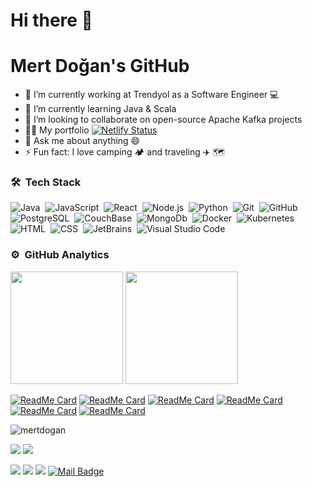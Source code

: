 # Hi there 👋
# Mert Doğan's GitHub

- 🔭 I’m currently working at Trendyol as a Software Engineer 💻
- 🌱 I’m currently learning Java & Scala
- 👯 I’m looking to collaborate on open-source Apache Kafka projects
- 🏄‍♂️ My portfolio [![Netlify Status](https://api.netlify.com/api/v1/badges/8d5b5a68-8771-4527-9174-3df37cf645d7/deploy-status)](https://mertdogan.netlify.app/)
- 💬 Ask me about anything 😄
- ⚡ Fun fact: I love camping 🏕️ and traveling ✈️ 🗺️

### 🛠 &nbsp;Tech Stack

![Java](https://img.shields.io/badge/-Java-05122A?style=flat&logo=Java&logoColor=FFA518)&nbsp;
![JavaScript](https://img.shields.io/badge/-JavaScript-05122A?style=flat&logo=javascript)&nbsp;
![React](https://img.shields.io/badge/-React-05122A?style=flat&logo=react)&nbsp;
![Node.js](https://img.shields.io/badge/-Node.js-05122A?style=flat&logo=node.js)&nbsp;
![Python](https://img.shields.io/badge/-Python-05122A?style=flat&logo=python)&nbsp;
![Git](https://img.shields.io/badge/-Git-05122A?style=flat&logo=git)&nbsp;
![GitHub](https://img.shields.io/badge/-GitHub-05122A?style=flat&logo=github)&nbsp;
![PostgreSQL](https://img.shields.io/badge/-PostgreSQL-05122A?style=flat&logo=postgresql)&nbsp;
![CouchBase](https://img.shields.io/badge/-Couchbase-05122A?style=flat&logo=couchbase)&nbsp;
![MongoDb](https://img.shields.io/badge/-MongoDB-05122A?style=flat&logo=mongodb)&nbsp;
![Docker](https://img.shields.io/badge/-Docker-05122A?style=flat&logo=docker)&nbsp;
![Kubernetes](https://img.shields.io/badge/-Kubernetes-05122A?style=flat&logo=kubernetes)&nbsp;
![HTML](https://img.shields.io/badge/-HTML-05122A?style=flat&logo=HTML5)&nbsp;
![CSS](https://img.shields.io/badge/-CSS-05122A?style=flat&logo=CSS3&logoColor=1572B6)&nbsp;
![JetBrains](https://img.shields.io/badge/-JetBrains-7B16FF?style=flat&logo=jetbrains)&nbsp;
![Visual Studio Code](https://img.shields.io/badge/-Visual%20Studio%20Code-05122A?style=flat&logo=visual-studio-code&logoColor=007ACC)&nbsp;

### ⚙️ &nbsp;GitHub Analytics

<p>
    <img height="180em" src="https://github-readme-stats-eight-theta.vercel.app/api?username=mmertdogann&show_icons=true&theme=algolia&include_all_commits=true&count_private=true"/>
    <img height="180em" src="https://github-readme-stats-eight-theta.vercel.app/api/top-langs/?username=mmertdogann&layout=compact&langs_count=8&theme=algolia"/>
  </a>
</p>

<p align="center">
  <a href="https://github.com/mmertdogann?tab=repositories">
    
[![ReadMe Card](https://github-readme-stats.vercel.app/api/pin/?username=mmertdogann&repo=Hunt-AI&theme=radical)](https://github.com/mmertdogann/Hunt-AI)
[![ReadMe Card](https://github-readme-stats.vercel.app/api/pin/?username=mmertdogann&repo=smart-brain&theme=nightowl)](https://github.com/mmertdogann/smart-brain)
[![ReadMe Card](https://github-readme-stats.vercel.app/api/pin/?username=mmertdogann&repo=chat4fun&theme=cobalt)](https://github.com/mmertdogann/chat4fun)
[![ReadMe Card](https://github-readme-stats.vercel.app/api/pin/?username=mmertdogann&repo=coronapp&theme=tokyonight)](https://github.com/mmertdogann/coronapp)
[![ReadMe Card](https://github-readme-stats.vercel.app/api/pin/?username=mmertdogann&repo=ai-news&theme=dracula)](https://github.com/mmertdogann/ai-news)
[![ReadMe Card](https://github-readme-stats.vercel.app/api/pin/?username=mmertdogann&repo=github-finder&theme=onedark)](https://github.com/mmertdogann/github-finder)
</p>

<p align="left" width="20%"> <img src="https://komarev.com/ghpvc/?username=mmertdogann" alt="mertdogan" /> </p>

[![](https://img.shields.io/twitter/follow/mmert_dogann?style=social)](https://www.twitter.com/mmert_dogann)
[![](https://img.shields.io/github/followers/mmertdogann?style=social)](https://www.github.com/mmertdogann)

[![](https://img.shields.io/badge/twitter-%231DA1F2.svg?&style=for-the-badge&logo=twitter&logoColor=white)](https://www.twitter.com/mmert_dogann)
[![](https://img.shields.io/badge/instagram-%23E4405F.svg?&style=for-the-badge&logo=instagram&logoColor=white)](https://instagram.com/mmertdogann)
[![](https://img.shields.io/badge/linkedin-%230077B5.svg?&style=for-the-badge&logo=linkedin&logoColor=white)](https://www.linkedin.com/in/mmertdogann/)
[![Mail Badge](https://img.shields.io/badge/mm3rtdogann@gmail.com-c14438?style=for-the-badge&logo=Gmail&logoColor=white&link=mailto:mm3rtdogann@gmail.com)](mailto:mm3rtdoganngmail.com)
